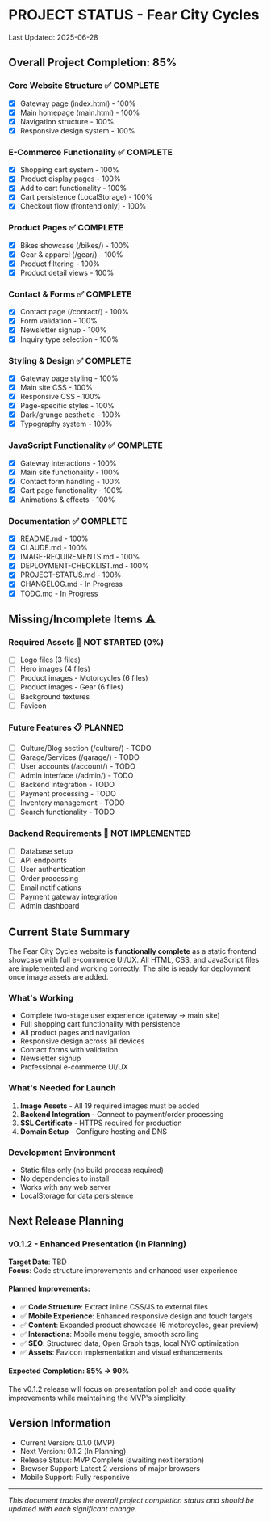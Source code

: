 # PROJECT STATUS - Fear City Cycles

Last Updated: 2025-06-28

## Overall Project Completion: 85%

### Core Website Structure ✅ COMPLETE
- [x] Gateway page (index.html) - 100%
- [x] Main homepage (main.html) - 100%
- [x] Navigation structure - 100%
- [x] Responsive design system - 100%

### E-Commerce Functionality ✅ COMPLETE
- [x] Shopping cart system - 100%
- [x] Product display pages - 100%
- [x] Add to cart functionality - 100%
- [x] Cart persistence (LocalStorage) - 100%
- [x] Checkout flow (frontend only) - 100%

### Product Pages ✅ COMPLETE
- [x] Bikes showcase (/bikes/) - 100%
- [x] Gear & apparel (/gear/) - 100%
- [x] Product filtering - 100%
- [x] Product detail views - 100%

### Contact & Forms ✅ COMPLETE
- [x] Contact page (/contact/) - 100%
- [x] Form validation - 100%
- [x] Newsletter signup - 100%
- [x] Inquiry type selection - 100%

### Styling & Design ✅ COMPLETE
- [x] Gateway page styling - 100%
- [x] Main site CSS - 100%
- [x] Responsive CSS - 100%
- [x] Page-specific styles - 100%
- [x] Dark/grunge aesthetic - 100%
- [x] Typography system - 100%

### JavaScript Functionality ✅ COMPLETE
- [x] Gateway interactions - 100%
- [x] Main site functionality - 100%
- [x] Contact form handling - 100%
- [x] Cart page functionality - 100%
- [x] Animations & effects - 100%

### Documentation ✅ COMPLETE
- [x] README.md - 100%
- [x] CLAUDE.md - 100%
- [x] IMAGE-REQUIREMENTS.md - 100%
- [x] DEPLOYMENT-CHECKLIST.md - 100%
- [x] PROJECT-STATUS.md - 100%
- [x] CHANGELOG.md - In Progress
- [x] TODO.md - In Progress

## Missing/Incomplete Items ⚠️

### Required Assets 🚫 NOT STARTED (0%)
- [ ] Logo files (3 files)
- [ ] Hero images (4 files)
- [ ] Product images - Motorcycles (6 files)
- [ ] Product images - Gear (6 files)
- [ ] Background textures
- [ ] Favicon

### Future Features 📋 PLANNED
- [ ] Culture/Blog section (/culture/) - TODO
- [ ] Garage/Services (/garage/) - TODO
- [ ] User accounts (/account/) - TODO
- [ ] Admin interface (/admin/) - TODO
- [ ] Backend integration - TODO
- [ ] Payment processing - TODO
- [ ] Inventory management - TODO
- [ ] Search functionality - TODO

### Backend Requirements 🔧 NOT IMPLEMENTED
- [ ] Database setup
- [ ] API endpoints
- [ ] User authentication
- [ ] Order processing
- [ ] Email notifications
- [ ] Payment gateway integration
- [ ] Admin dashboard

## Current State Summary

The Fear City Cycles website is **functionally complete** as a static frontend showcase with full e-commerce UI/UX. All HTML, CSS, and JavaScript files are implemented and working correctly. The site is ready for deployment once image assets are added.

### What's Working
- Complete two-stage user experience (gateway → main site)
- Full shopping cart functionality with persistence
- All product pages and navigation
- Responsive design across all devices
- Contact forms with validation
- Newsletter signup
- Professional e-commerce UI/UX

### What's Needed for Launch
1. **Image Assets** - All 19 required images must be added
2. **Backend Integration** - Connect to payment/order processing
3. **SSL Certificate** - HTTPS required for production
4. **Domain Setup** - Configure hosting and DNS

### Development Environment
- Static files only (no build process required)
- No dependencies to install
- Works with any web server
- LocalStorage for data persistence

## Next Release Planning

### v0.1.2 - Enhanced Presentation (In Planning)
**Target Date**: TBD  
**Focus**: Code structure improvements and enhanced user experience

#### Planned Improvements:
- ✅ **Code Structure**: Extract inline CSS/JS to external files
- ✅ **Mobile Experience**: Enhanced responsive design and touch targets
- ✅ **Content**: Expanded product showcase (6 motorcycles, gear preview)
- ✅ **Interactions**: Mobile menu toggle, smooth scrolling
- ✅ **SEO**: Structured data, Open Graph tags, local NYC optimization
- ✅ **Assets**: Favicon implementation and visual enhancements

#### Expected Completion: 85% → 90%
The v0.1.2 release will focus on presentation polish and code quality improvements while maintaining the MVP's simplicity.

## Version Information
- Current Version: 0.1.0 (MVP)
- Next Version: 0.1.2 (In Planning)
- Release Status: MVP Complete (awaiting next iteration)
- Browser Support: Latest 2 versions of major browsers
- Mobile Support: Fully responsive

---

*This document tracks the overall project completion status and should be updated with each significant change.*